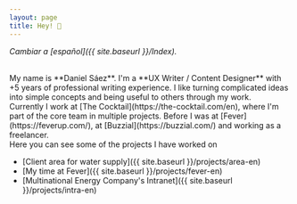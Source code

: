 ```yaml
---
layout: page
title: Hey! 👋
---
```



*Cambiar a [español]({{ site.baseurl }}/Index).*

<br>
My name is **Daniel Sáez**. I'm a **UX Writer / Content Designer** with +5 years of professional writing experience. I like turning complicated ideas into simple concepts and being useful to others through my work.

<br>
Currently I work at [The Cocktail](https://the-cocktail.com/en), where I'm part of the core team in multiple projects. Before I was at [Fever](https://feverup.com/), at [Buzzial](https://buzzial.com/) and working as a freelancer.

<br>
Here you can see some of the projects I have worked on

- [Client area for water supply]({{ site.baseurl }}/projects/area-en)
- [My time at Fever]({{ site.baseurl }}/projects/fever-en)
- [Multinational Energy Company's Intranet]({{ site.baseurl }}/projects/intra-en)

<br>

